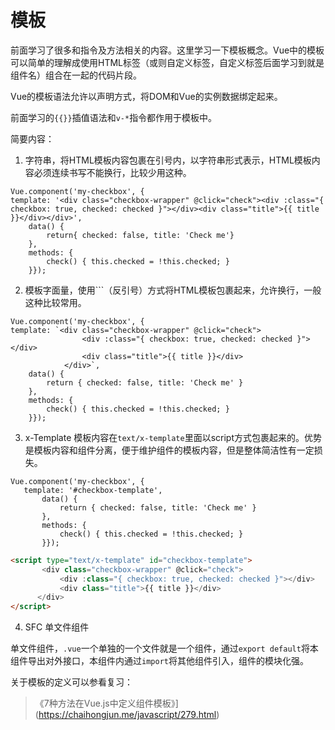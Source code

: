 # 模板

前面学习了很多和指令及方法相关的内容。这里学习一下模板概念。Vue中的模板可以简单的理解成使用HTML标签（或则自定义标签，自定义标签后面学习到就是组件名）组合在一起的代码片段。

Vue的模板语法允许以声明方式，将DOM和Vue的实例数据绑定起来。

前面学习的`{{}}`插值语法和`v-*`指令都作用于模板中。

简要内容：

1. 字符串，将HTML模板内容包裹在引号内，以字符串形式表示，HTML模板内容必须连续书写不能换行，比较少用这种。

```vue
Vue.component('my-checkbox', { 
template: '<div class="checkbox-wrapper" @click="check"><div :class="{ checkbox: true, checked: checked }"></div><div class="title">{{ title }}</div></div>',
    data() {
        return{ checked: false, title: 'Check me'}
    },
    methods: {
        check() { this.checked = !this.checked; }
    }});
```

2. 模板字面量，使用`\``（反引号）方式将HTML模板包裹起来，允许换行，一般这种比较常用。

```vue
Vue.component('my-checkbox', { 
template: `<div class="checkbox-wrapper" @click="check">
                <div :class="{ checkbox: true, checked: checked }"></div>
                <div class="title">{{ title }}</div>
            </div>`,
    data() {
        return { checked: false, title: 'Check me' }
    },
    methods: {
        check() { this.checked = !this.checked; }
    }});
```

3. x-Template 模板内容在`text/x-template`里面以script方式包裹起来的。优势是模板内容和组件分离，便于维护组件的模板内容，但是整体简洁性有一定损失。

```vue
Vue.component('my-checkbox', { 
   template: '#checkbox-template',
       data() {
           return { checked: false, title: 'Check me' }
       },
       methods: {
           check() { this.checked = !this.checked; }
       }});
```

```html
<script type="text/x-template" id="checkbox-template">
       <div class="checkbox-wrapper" @click="check">
           <div :class="{ checkbox: true, checked: checked }"></div>
           <div class="title">{{ title }}</div>
      </div>
</script>
```

4. SFC 单文件组件

单文件组件，`.vue`一个单独的一个文件就是一个组件，通过`export default`将本组件导出对外接口，本组件内通过`import`将其他组件引入，组件的模块化强。

关于模板的定义可以参看复习：

> 《7种方法在Vue.js中定义组件模板》](https://chaihongjun.me/javascript/279.html)